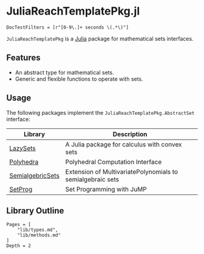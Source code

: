 # JuliaReachTemplatePkg.jl

```@meta
DocTestFilters = [r"[0-9\.]+ seconds \(.*\)"]
```

`JuliaReachTemplatePkg` is a [Julia](http://julialang.org) package for mathematical
sets interfaces.

## Features

- An abstract type for mathematical sets.
- Generic and flexible functions to operate with sets.

## Usage

The following packages implement the `JuliaReachTemplatePkg.AbstractSet` interface:

|Library|Description|
|-------|------------|
|[LazySets](https://github.com/JuliaReach/LazySets.jl)|A Julia package for calculus with convex sets|
|[Polyhedra](https://github.com/JuliaPolyhedra/Polyhedra.jl)|Polyhedral Computation Interface|
|[SemialgebricSets](https://github.com/JuliaAlgebra/SemialgebraicSets.jl)|Extension of MultivariatePolynomials to semialgebraic sets|
|[SetProg](https://github.com/blegat/SetProg.jl)|Set Programming with JuMP|

## Library Outline

```@contents
Pages = [
    "lib/types.md",
    "lib/methods.md"
]
Depth = 2
```
